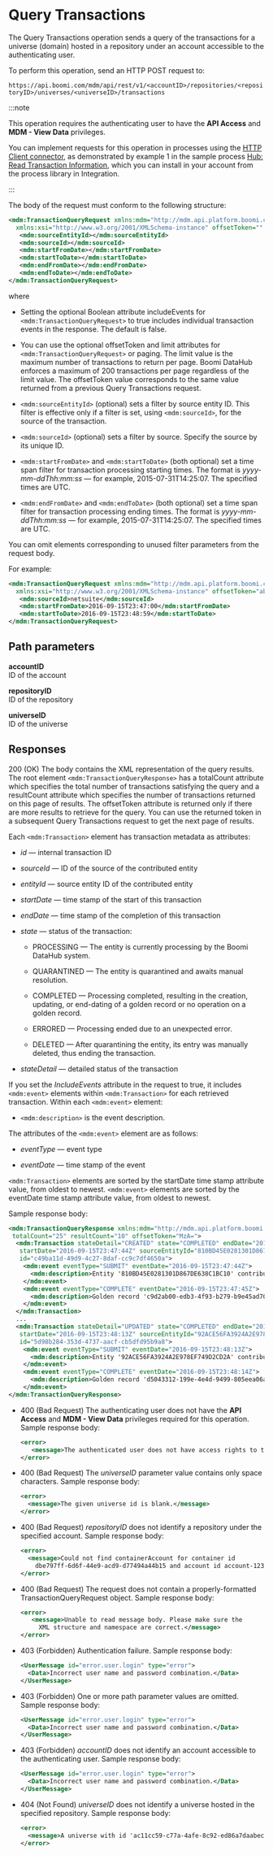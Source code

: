 # Query Transactions 

<head>
  <meta name="guidename" content="DataHub"/>
  <meta name="context" content="GUID-b8785ccc-1059-42ed-ba2b-48e82638f04f"/>
</head>


The Query Transactions operation sends a query of the transactions for a universe \(domain\) hosted in a repository under an account accessible to the authenticating user.

To perform this operation, send an HTTP POST request to:

`https://api.boomi.com/mdm/api/rest/v1/<accountID>/repositories/<repositoryID>/universes/<universeID>/transactions`

:::note

This operation requires the authenticating user to have the **API Access** and **MDM - View Data** privileges.

You can implement requests for this operation in processes using the [HTTP Client connector](/docs/Atomsphere/Integration/Connectors/r-atm-HTTP_Client_connector_d64af80e-febe-4cd2-89ad-e3d0fc53c502.md), as demonstrated by example 1 in the sample process [ Hub: Read Transaction Information](https://platform.boomi.com/#build;processLibrary=7a24b7d3-a197-410c-aa98-1a2519896ffa), which you can install in your account from the process library in Integration.

:::

The body of the request must conform to the following structure:

```xml
<mdm:TransactionQueryRequest xmlns:mdm="http://mdm.api.platform.boomi.com/"
  xmlns:xsi="http://www.w3.org/2001/XMLSchema-instance" offsetToken="" limit="" includeEvents="">
   <mdm:sourceEntityId></mdm:sourceEntityId>
   <mdm:sourceId></mdm:sourceId>
   <mdm:startFromDate></mdm:startFromDate>
   <mdm:startToDate></mdm:startToDate>
   <mdm:endFromDate></mdm:endFromDate>
   <mdm:endToDate></mdm:endToDate>
</mdm:TransactionQueryRequest>
```

where

-   Setting the optional Boolean attribute includeEvents for `<mdm:TransactionQueryRequest>` to true includes individual transaction events in the response. The default is false.

-   You can use the optional offsetToken and limit attributes for `<mdm:TransactionQueryRequest>` or paging. The limit value is the maximum number of transactions to return per page. Boomi DataHub enforces a maximum of 200 transactions per page regardless of the limit value. The offsetToken value corresponds to the same value returned from a previous Query Transactions request.

-   `<mdm:sourceEntityId>` \(optional\) sets a filter by source entity ID. This filter is effective only if a filter is set, using `<mdm:sourceId>`, for the source of the transaction.

-   `<mdm:sourceId>` \(optional\) sets a filter by source. Specify the source by its unique ID.

-   `<mdm:startFromDate>` and `<mdm:startToDate>` \(both optional\) set a time span filter for transaction processing starting times. The format is *yyyy-mm-ddThh:mm:ss* — for example, 2015-07-31T14:25:07. The specified times are UTC.

-   `<mdm:endFromDate>` and `<mdm:endToDate>` \(both optional\) set a time span filter for transaction processing ending times. The format is *yyyy-mm-ddThh:mm:ss* — for example, 2015-07-31T14:25:07. The specified times are UTC.


You can omit elements corresponding to unused filter parameters from the request body.

For example:

```xml
<mdm:TransactionQueryRequest xmlns:mdm="http://mdm.api.platform.boomi.com/"
  xmlns:xsi="http://www.w3.org/2001/XMLSchema-instance" offsetToken="abc" limit="10" includeEvents="true">
   <mdm:sourceId>netsuite</mdm:sourceId>
   <mdm:startFromDate>2016-09-15T23:47:00</mdm:startFromDate>
   <mdm:startToDate>2016-09-15T23:48:59</mdm:startToDate>
</mdm:TransactionQueryRequest>
```

## Path parameters 

**accountID** <br />
ID of the account

**repositoryID** <br />
ID of the repository

**universeID** <br />
ID of the universe

## Responses 

200 \(OK\) The body contains the XML representation of the query results. The root element `<mdm:TransactionQueryResponse>` has a totalCount attribute which specifies the total number of transactions satisfying the query and a resultCount attribute which specifies the number of transactions returned on this page of results. The offsetToken attribute is returned only if there are more results to retrieve for the query. You can use the returned token in a subsequent Query Transactions request to get the next page of results.

Each `<mdm:Transaction>` element has transaction metadata as attributes:

-   *id* — internal transaction ID

-   *sourceId* — ID of the source of the contributed entity

-   *entityId* — source entity ID of the contributed entity

-   *startDate* — time stamp of the start of this transaction

-   *endDate* — time stamp of the completion of this transaction

-   *state* — status of the transaction:

    -   PROCESSING — The entity is currently processing by the Boomi DataHub system.

    -   QUARANTINED — The entity is quarantined and awaits manual resolution.

    -   COMPLETED — Processing completed, resulting in the creation, updating, or end-dating of a golden record or no operation on a golden record.

    -   ERRORED — Processing ended due to an unexpected error.

    -   DELETED — After quarantining the entity, its entry was manually deleted, thus ending the transaction.

-   *stateDetail* — detailed status of the transaction


If you set the *IncludeEvents* attribute in the request to true, it includes `<mdm:event>` elements within `<mdm:Transaction>` for each retrieved transaction. Within each `<mdm:event>` element:

-   `<mdm:description>` is the event description.


The attributes of the `<mdm:event>` element are as follows:

-   *eventType* — event type

-   *eventDate* — time stamp of the event


`<mdm:Transaction>` elements are sorted by the startDate time stamp attribute value, from oldest to newest. `<mdm:event>` elements are sorted by the eventDate time stamp attribute value, from oldest to newest.

Sample response body:

```xml
<mdm:TransactionQueryResponse xmlns:mdm="http://mdm.api.platform.boomi.com/" xmlns:xsi="http://www.w3.org/2001/XMLSchema-instance" 
 totalCount="25" resultCount="10" offsetToken="MzA=">
  <mdm:Transaction stateDetail="CREATED" state="COMPLETED" endDate="2016-09-15T23:47:45Z" 
   startDate="2016-09-15T23:47:44Z" sourceEntityId="810BD45E0281301D867DE638C1BC10" sourceId="netsuite" 
   id="c49ba11d-49d9-4c27-8daf-cc9c7df4650a">
    <mdm:event eventType="SUBMIT" eventDate="2016-09-15T23:47:44Z">
      <mdm:description>Entity '810BD45E0281301D867DE638C1BC10' contributed by source 'Netsuite'.</mdm:description>
    </mdm:event>
    <mdm:event eventType="COMPLETE" eventDate="2016-09-15T23:47:45Z">
      <mdm:description>Golden record 'c9d2ab00-edb3-4f93-b279-b9e45ad70cd5' created.</mdm:description>
    </mdm:event>
  </mdm:Transaction>
  ...
  <mdm:Transaction stateDetail="UPDATED" state="COMPLETED" endDate="2016-09-15T23:48:14Z" 
   startDate="2016-09-15T23:48:13Z" sourceEntityId="92ACE56FA3924A2E978EF749D2CD2A" sourceId="netsuite" 
   id="5d98b284-353d-4737-aacf-cb5dfd95b9a8">
    <mdm:event eventType="SUBMIT" eventDate="2016-09-15T23:48:13Z">
      <mdm:description>Entity '92ACE56FA3924A2E978EF749D2CD2A' contributed by source 'Netsuite'.</mdm:description>
    </mdm:event>
    <mdm:event eventType="COMPLETE" eventDate="2016-09-15T23:48:14Z">
      <mdm:description>Golden record 'd5043312-199e-4e4d-9499-805eea06ac29' updated.</mdm:description>
    </mdm:event>
</mdm:TransactionQueryResponse>
```

-   400 \(Bad Request\) The authenticating user does not have the **API Access** and **MDM - View Data** privileges required for this operation. Sample response body:

    ```xml
    <error>
       <message>The authenticated user does not have access rights to this functionality</message>
    </error>
    ```

-   400 (Bad Request) The *universeID* parameter value contains only space characters. Sample response body:

    ```xml
    <error>
      <message>The given universe id is blank.</message>
    </error> 
    ```

- 400 (Bad Request) *repositoryID* does not identify a repository under the specified account. Sample response body:

  ```xml
  <error>
    <message>Could not find containerAccount for container id 
      dbe797ff-6d6f-44e9-acd9-d77494a44b15 and account id account-123456</message>
  </error>
  ```

-   400 \(Bad Request\) The request does not contain a properly-formatted TransactionQueryRequest object. Sample response body:

    ```xml
    <error>
       <message>Unable to read message body. Please make sure the
         XML structure and namespace are correct.</message>
    </error>
    ```

- 403 (Forbidden) Authentication failure. Sample response body:

  ```xml
  <UserMessage id="error.user.login" type="error">
    <Data>Incorrect user name and password combination.</Data>
  </UserMessage>
  ```

- 403 (Forbidden) One or more path parameter values are omitted. Sample response body:
  
  ```xml
  <UserMessage id="error.user.login" type="error">
    <Data>Incorrect user name and password combination.</Data>
  </UserMessage>
  ```

- 403 (Forbidden) *accountID* does not identify an account accessible to the authenticating user. Sample response body:
  
  ```xml
  <UserMessage id="error.user.login" type="error">
    <Data>Incorrect user name and password combination.</Data>
  </UserMessage>
  ```

- 404 (Not Found) *universeID* does not identify a universe hosted in the specified repository. Sample response body:

  ```xml
  <error>
    <message>A universe with id 'ac11cc59-c77a-4afe-8c92-ed86a7daabec' does not exist.</message>
  </error> 
  ```
 